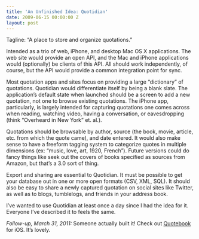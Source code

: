 ```yaml
---
title: 'An Unfinished Idea: Quotidian'
date: 2009-06-15 00:00:00 Z
layout: post
---
```





Tagline: “A place to store and organize quotations.”

Intended as a trio of web, iPhone, and desktop Mac OS X applications. The web site would provide an open API, and the Mac and iPhone applications would (optionally) be clients of this API. All should work independently, of course, but the API would provide a common integration point for sync.

Most quotation apps and sites focus on providing a large “dictionary” of quotations. Quotidian would differentiate itself by being a blank slate. The application’s default state when launched should be a screen to add a new quotation, not one to browse existing quotations. The iPhone app, particularly, is largely intended for capturing quotations one comes across when reading, watching video, having a conversation, or eavesdropping (think “Overheard in New York” et. al.).

Quotations should be browsable by author, source (the book, movie, article, etc. from which the quote came), and date entered. It would also make sense to have a freeform tagging system to categorize quotes in multiple dimensions (ex: “music, love, art, 1920, French”). Future versions could do fancy things like seek out the covers of books specified as sources from Amazon, but that’s a 3.0 sort of thing.

Export and sharing are essential to Quotidian. It must be possible to get your database out in one or more open formats (CSV, XML, SQL). It should also be easy to share a newly captured quotation on social sites like Twitter, as well as to blogs, tumblelogs, and friends in your address book.

I’ve wanted to use Quotidian at least once a day since I had the idea for it. Everyone I’ve described it to feels the same.

*Follow-up, March 31, 2011:* Someone actually built it! Check out [Quotebook](http://quotebookapp.com/) for iOS. It’s lovely.
